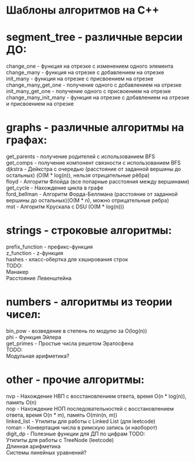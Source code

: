 # Шаблоны алгоритмов на C++

# segment_tree - различные версии ДО:
change_one - функция на отрезке с изменением одного элемента <br>
change_many - функция на отрезке с добавлением на отрезке <br>
init_many - функция на отрезке с присвоением на отрезке <br>
change_many_get_one - получение одного с добавлением на отрезке <br>
init_many_get_one - получение одного с присвоением на отрезке <br>
change_many_init_many - функция на отрезке с добавлением на отрезке и присвоением на отрезке <br>

# graphs - различные алгоритмы на графах:
get_parents - получение родителей с использованием BFS<br>
get_comps - получение компонент связности с использованием BFS<br>
djkstra - Дейкстра с очередью (расстояние от заданной вершины до остальных) (O(M * log(n)), нельзя отрицательные рёбра)<br>
floyd - Алгоритм Флойда (все попарные расстояния между вершинами)<br>
get_cycle - Нахождение цикла в графе<br>
ford_bellman - Алгоритм Форда-Беллмана (расстояние от заданной вершины до остальных)(O(M * n), можно отрицательные ребра)<br>
mst - Алгоритм Крускала с DSU (O(M * log(n))) <br>

# strings - строковые алгоритмы:
prefix_function - префикс-функция<br>
z_function - z-функция<br>
hashes - класс-обертка для хэширования строк <br>
TODO: <br>
Манакер <br>
Расстояние Левенштейна <br>

# numbers - алгоритмы из теории чисел:
bin_pow - возведение в степень по модулю за O(log(n))<br>
phi - Функция Эйлера<br>
get_primes - Простые числа решетом Эратосфена <br>
TODO:<br>
Модульная арифметика? <br>

# other - прочие алгоритмы:
nvp - Нахождение НВП с восстановлением ответа, время O(n * log(n)), память O(n)<br>
nop - Нахождение НОП последовательностей с восстановлением ответа, время O(n * m), память O(min(n, m)) <br>
linked_list - Утилиты для работы с Linked List (для leetcode) <br>
roman - Конвертация числа в римскую запись (и наоборот) <br>
digit_dp - Полезные функции для ДП по цифрам
TODO: <br>
Утилиты для работы с TreeNode (leetcode) <br>
Длинная арифметика <br>
Системы линейных уравнений? <br>
